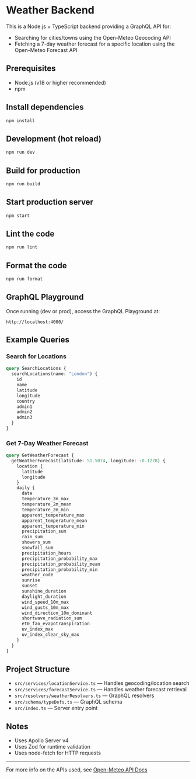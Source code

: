 # Weather Backend

This is a Node.js + TypeScript backend providing a GraphQL API for:
- Searching for cities/towns using the Open-Meteo Geocoding API
- Fetching a 7-day weather forecast for a specific location using the Open-Meteo Forecast API

## Prerequisites
- Node.js (v18 or higher recommended)
- npm

## Install dependencies
```bash
npm install
```

## Development (hot reload)
```bash
npm run dev
```

## Build for production
```bash
npm run build
```

## Start production server
```bash
npm start
```

## Lint the code
```bash
npm run lint
```

## Format the code
```bash
npm run format
```

## GraphQL Playground
Once running (dev or prod), access the GraphQL Playground at:

```
http://localhost:4000/
```

## Example Queries

### Search for Locations
```graphql
query SearchLocations {
  searchLocations(name: "London") {
    id
    name
    latitude
    longitude
    country
    admin1
    admin2
    admin3
  }
}
```

### Get 7-Day Weather Forecast
```graphql
query GetWeatherForecast {
  getWeatherForecast(latitude: 51.5074, longitude: -0.1278) {
    location {
      latitude
      longitude
    }
    daily {
      date
      temperature_2m_max
      temperature_2m_mean
      temperature_2m_min
      apparent_temperature_max
      apparent_temperature_mean
      apparent_temperature_min
      precipitation_sum
      rain_sum
      showers_sum
      snowfall_sum
      precipitation_hours
      precipitation_probability_max
      precipitation_probability_mean
      precipitation_probability_min
      weather_code
      sunrise
      sunset
      sunshine_duration
      daylight_duration
      wind_speed_10m_max
      wind_gusts_10m_max
      wind_direction_10m_dominant
      shortwave_radiation_sum
      et0_fao_evapotranspiration
      uv_index_max
      uv_index_clear_sky_max
    }
  }
}
```

## Project Structure
- `src/services/locationService.ts` — Handles geocoding/location search
- `src/services/forecastService.ts` — Handles weather forecast retrieval
- `src/resolvers/weatherResolvers.ts` — GraphQL resolvers
- `src/schema/typeDefs.ts` — GraphQL schema
- `src/index.ts` — Server entry point

## Notes
- Uses Apollo Server v4
- Uses Zod for runtime validation
- Uses node-fetch for HTTP requests

---
For more info on the APIs used, see [Open-Meteo API Docs](https://open-meteo.com/en/docs) 